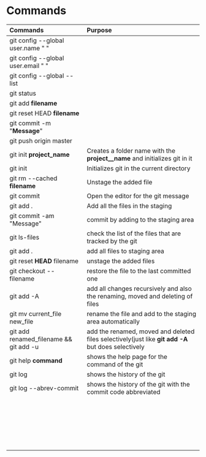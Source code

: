 # __Commands__
| **Commands**|**Purpose**|
|:------------|:----------|
|git config --global user.name " "||
|git config --global user.email " "||
|git config --global --list||
|git status|
|git add __filename__||
|git reset HEAD __filename__||
|git commit -m "__Message__"||
|git push origin master||
|git  init __project_name__|Creates a folder name with the __project__name__ and initializes git in it|
|git init|Initializes git in the current directory|
|git rm --cached __filename__| Unstage the added file|
|git commit|Open the editor for the git message|
|git add .|Add all the files in the staging|
|git commit -am "Message"| commit by adding to the staging area|
|git ls-files | check the list of the files that are tracked by the git|
|git add . |add all files to staging area|
|git reset __HEAD__ filename| unstage the added files|
|git checkout -- filename| restore the file to the last committed one|
|git add -A|add all changes recursively and also the renaming, moved and deleting of files|
|git mv current_file new_file| rename the file and add to the staging area automatically|
|git add renamed_filename && git add -u|add the renamed, moved and deleted files selectively(just like __git add -A__ but does selectively|
|git help __command__|shows the help page for the command of the git|
|git log| shows the history of the git|
|git log --abrev-commit| shows the history of the git with the commit code abbreviated|
|||
|||
|||
|||
|||
|||
|||
|||
|||
|||
|||
|||
|||
|||
|||
|||
|||
|||
|||
|||
|||
|||
|||
